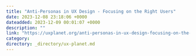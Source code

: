 ```yaml
---
title: "Anti-Personas in UX Design - Focusing on the Right Users"
date: 2023-12-08 23:18:06 +0000
dateadded: 2023-12-09 00:01:07 +0000
description: ""
link: "https://uxplanet.org/anti-personas-in-ux-design-focusing-on-the-right-users-4f465751b18d?source=rss----819cc2aaeee0---4"
category:
directory: _directory/ux-planet.md
---
```


